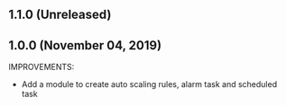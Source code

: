 ## 1.1.0 (Unreleased)
## 1.0.0 (November 04, 2019)

IMPROVEMENTS:

- Add a module to create auto scaling rules, alarm task and scheduled task


